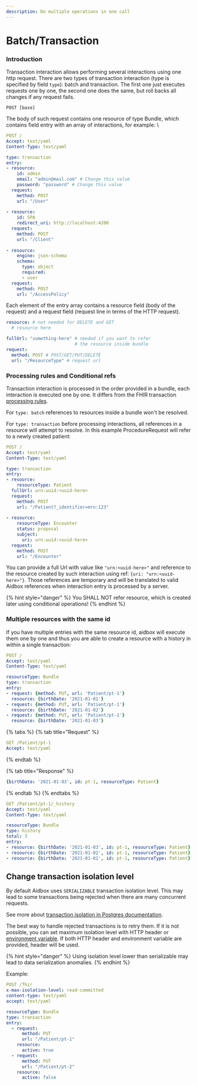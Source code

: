 ```yaml
---
description: Do multiple operations in one call
---
```


# Batch/Transaction

### Introduction

Transaction interaction allows performing several interactions using one http request. There are two types of transaction interaction (type is specified by field `type`): batch and transaction. The first one just executes requests one by one, the second one does the same, but roll backs all changes if any request fails.

```
POST [base]
```

The body of such request contains one resource of type Bundle, which contains field entry with an array of interactions, for example: \\

```yaml
POST /
​Accept: text/yaml
Content-Type: text/yaml

type: transaction
entry:
- resource:
    id: admin
    email: "admin@mail.com" # Change this value
    password: "password" # Change this value
  request:
    method: POST
    url: "/User"
​
- resource:
    id: SPA
    redirect_uri: http://localhost:4200
  request:
    method: POST
    url: "/Client"
    
- resource:
    engine: json-schema
    schema:
      type: object
      required:
      - user
  request:
    method: POST
    url: "/AccessPolicy"
```

Each element of the entry array contains a resource field (body of the request) and a request field (request line in terms of the HTTP request).

```yaml
resource: # not needed for DELETE and GET
  # resource here

fullUrl: "something-here" # needed if you want to refer
                          # the resource inside bundle
request:
  method: POST # POST/GET/PUT/DELETE
  url: "/ResourceType" # request url
```

### Processing rules and Conditional refs

Transaction interaction is processed in the order provided in a bundle, each interaction is executed one by one. It differs from the FHIR transaction [processing rules](https://www.hl7.org/fhir/http.html#trules).

For `type: batch` references to resources inside a bundle won't be resolved.

For `type: transaction` before processing interactions, all references in a resource will attempt to resolve. In this example ProcedureRequest will refer to a newly created patient:

```yaml
POST /
Accept: text/yaml
Content-Type: text/yaml

type: transaction
entry:
- resource:
    resourceType: Patient
  fullUrl: urn:uuid:<uuid-here>
  request:
    method: POST
    url: "/Patient?_identifier=mrn:123"
    
- resource:
    resourceType: Encounter
    status: proposal
    subject:
      uri: urn:uuid:<uuid-here>
  request:
    method: POST
    url: "/Encounter"
```

You can provide a full Url with value like `"urn:<uuid-here>"` and reference to the resource created by such interaction using ref: `{uri: "urn:<uuid-here>"}`. Those references are temporary and will be translated to valid Aidbox references when interaction entry is processed by a server.

{% hint style="danger" %}
You SHALL NOT refer resource, which is created later using conditional operations!
{% endhint %}

### Multiple resources with the same id

If you have multiple entries with the same resource id, aidbox will execute them one by one and thus you are able to create a resource with a history in within a single transaction:

```yaml
POST /
Accept: text/yaml
Content-Type: text/yaml

resourceType: Bundle
type: transaction
entry:
- request: {method: PUT, url: 'Patient/pt-1'}
  resource: {birthDate: '2021-01-01'}
- request: {method: PUT, url: 'Patient/pt-1'}
  resource: {birthDate: '2021-01-02'}
- request: {method: PUT, url: 'Patient/pt-1'}
  resource: {birthDate: '2021-01-03'}
```

{% tabs %}
{% tab title="Request" %}
```yaml
GET /Patient/pt-1
Accept: text/yaml
```
{% endtab %}

{% tab title="Response" %}
```yaml
{birthDate: '2021-01-03', id: pt-1, resourceType: Patient}
```
{% endtab %}
{% endtabs %}

```yaml
GET /Patient/pt-1/_history
Accept: text/yaml
Content-Type: text/yaml

resourceType: Bundle
type: history
total: 3
entry:
- resource: {birthDate: '2021-01-03', id: pt-1, resourceType: Patient}
- resource: {birthDate: '2021-01-02', id: pt-1, resourceType: Patient}
- resource: {birthDate: '2021-01-01', id: pt-1, resourceType: Patient}
```

## Change transaction isolation level

By default Aidbox uses `SERIALIZABLE` transaction isolation level. This may lead to some transactions being rejected when there are many concurrent requests.

See more about [transaction isolation in Postgres documentation](https://www.postgresql.org/docs/current/transaction-iso.html).

The best way to handle rejected transactions is to retry them. If it is not possible, you can set maximum isolation level with HTTP header or [environment variable](../reference/configuration/environment-variables/optional-environment-variables.md#box\_features\_fhir\_transaction\_max\_\_isolation\_level). If both HTTP header and environment variable are provided, header will be used.

{% hint style="danger" %}
Using isolation level lower than serializable may lead to data serialization anomalies.
{% endhint %}

Example:

```yaml
POST /fhir
x-max-isolation-level: read-committed
content-type: text/yaml
accept: text/yaml

resourceType: Bundle
type: transaction
entry:
  - request:
      method: PUT
      url: "/Patient/pt-1"
    resource:
      active: true
  - request:
      method: PUT
      url: "/Patient/pt-2"
    resource:
      active: false
```
